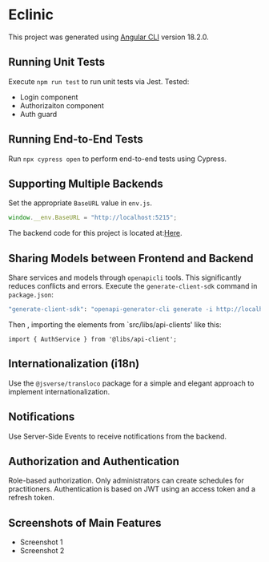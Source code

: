 # Eclinic

This project was generated using [Angular CLI](https://github.com/angular/angular-cli) version 18.2.0.

## Running Unit Tests

Execute `npm run test` to run unit tests via Jest.
Tested:

- Login component
- Authorizaiton component
- Auth guard

## Running End-to-End Tests

Run `npx cypress open` to perform end-to-end tests using Cypress.

## Supporting Multiple Backends

Set the appropriate `BaseURL` value in `env.js`.

```javascript
window.__env.BaseURL = "http://localhost:5215";
```

The backend code for this project is located at:[Here](https://github.com/cxxyao2/HealthCenterBackend.git).

## Sharing Models between Frontend and Backend

Share services and models through `openapicli` tools. This significantly reduces conflicts and errors. Execute the `generate-client-sdk` command in `package.json`:

```bash
"generate-client-sdk": "openapi-generator-cli generate -i http://localhost:5215/swagger/v1/swagger.json -g typescript-angular -o src/libs/api-client --skip-validate-spec --type-mappings DateTime=Date,object=any"
```

Then , importing the elements from `src/libs/api-clients' like this:

```
import { AuthService } from '@libs/api-client';
```

## Internationalization (i18n)

Use the `@jsverse/transloco` package for a simple and elegant approach to implement internationalization.

## Notifications

Use Server-Side Events to receive notifications from the backend.

## Authorization and Authentication

Role-based authorization. Only administrators can create schedules for practitioners. Authentication is based on JWT using an access token and a refresh token.

## Screenshots of Main Features

- Screenshot 1
- Screenshot 2
